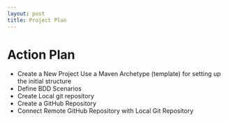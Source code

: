 ```yaml
---
layout: post
title: Project Plan
---
```



# Action Plan

- Create a New Project
  Use a Maven Archetype (template) for setting up the initial structure
- Define BDD Scenarios
- Create Local git repository
- Create a GitHub Repository
- Connect Remote GitHub Repository with Local Git Repository
